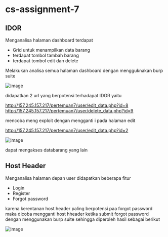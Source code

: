 # cs-assignment-7

## IDOR

Menganalisa halaman dashboard terdapat
- Grid untuk menampilkan data barang
- terdapat tombol tambah barang
- terdapat tombol edit dan delete

Melakukan analisa semua halaman dashboard dengan mengguknakan burp suite


![image](https://user-images.githubusercontent.com/6330046/189142548-fcda0905-c57b-439c-9cf5-ad45a1da5bb0.png)


didapatkan 2 url yang berpotensi terhadapat IDOR yaitu

http://157.245.157.217/pertemuan7/user/edit_data.php?id=8
http://157.245.157.217/pertemuan7/user/delete_data.php?id=9

mencoba meng exploit dengan mengganti i pada halaman edit

http://157.245.157.217/pertemuan7/user/edit_data.php?id=2


![image](https://user-images.githubusercontent.com/6330046/189142869-f92d4e18-bd61-4f08-80ca-0d8f0e1c2d6b.png)


dapat mengakses databarang yang lain

## Host Header

Menganalisa halaman depan user didapatkan beberapa fitur

- Login 
- Register
- Forgot password

karena kerentanan host header paling berpotensi paa forgot password maka dicoba mengganti host hheader ketika submit forgot password dengan menggunakan burp suite sehingga diperoleh hasil sebagai berikut

![image](https://user-images.githubusercontent.com/6330046/189152869-3f5409e5-3d08-4d39-a866-05f1df20c3f6.png)



